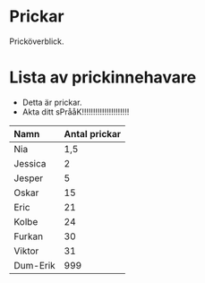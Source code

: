 # Prickar
Pricköverblick.

# Lista av prickinnehavare

- Detta är prickar.
- Akta ditt sPrååK!!!!!!!!!!!!!!!!!!!!!

| Namn | Antal prickar |
|:-----|:---------|
| Nia | 1,5 |
| Jessica | 2 |
| Jesper | 5 |
| Oskar | 15 |
| Eric | 21 |
| Kolbe | 24 |
| Furkan | 30 |
| Viktor | 31 |
| Dum-Erik | 999 |
